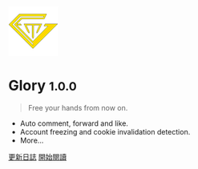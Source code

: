 ![logo](_media/logo.png)

# Glory <small>1.0.0</small>

> Free your hands from now on.

- Auto comment, forward and like.
- Account freezing and cookie invalidation detection.
- More...

[更新日誌](/zh-hk/other/update)
[開始閱讀](/zh-hk/start/introduce)

<!-- ![](_media/background.jpg) -->

<!-- ![color](#f0f0f0) -->